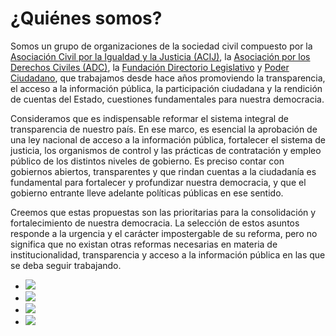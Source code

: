 
# ¿Quiénes somos?

Somos un grupo de organizaciones de la sociedad civil compuesto por la  [Asociación Civil por la Igualdad y la Justicia (ACIJ)](http://www.acij.org.ar), la [Asociación por los Derechos Civiles (ADC)](http://www.adc.org.ar), la [Fundación Directorio Legislativo](http://www.directoriolegislativo.org) y [Poder Ciudadano](http://www.poderciudadano.org), que trabajamos desde hace años promoviendo la transparencia, el acceso a la información pública, la participación ciudadana y la rendición de cuentas del Estado, cuestiones fundamentales para nuestra democracia.

Consideramos que es indispensable reformar el sistema integral de transparencia de nuestro país. En ese marco, es esencial la aprobación de una ley nacional de acceso a la información pública, fortalecer el sistema de justicia, los organismos de control y las prácticas de contratación y empleo público de los distintos niveles de gobierno. Es preciso contar con gobiernos abiertos, transparentes y que rindan cuentas a la ciudadanía es fundamental para fortalecer y profundizar nuestra democracia, y que el gobierno entrante lleve adelante políticas públicas en ese sentido. 

Creemos que estas propuestas son las prioritarias para la consolidación y fortalecimiento de nuestra democracia.  La selección de estos asuntos responde a la urgencia y el carácter impostergable de su reforma, pero no significa que no existan otras reformas necesarias en materia de institucionalidad, transparencia y acceso a la información pública en las que se deba seguir trabajando.







<ul class="list-inline">
	<li><img src="{{ site.baseurl }}/img/logos-ata/ACIJ_logo.jpg"></li>
	<li><img src="{{ site.baseurl }}/img/logos-ata/ADC_logo.jpg"></li>
	<li><img src="{{ site.baseurl }}/img/logos-ata/FDL_logo.PNG"></li>
	<li><img src="{{ site.baseurl }}/img/logos-ata/PC_logo.jpg"></li>
</ul>
